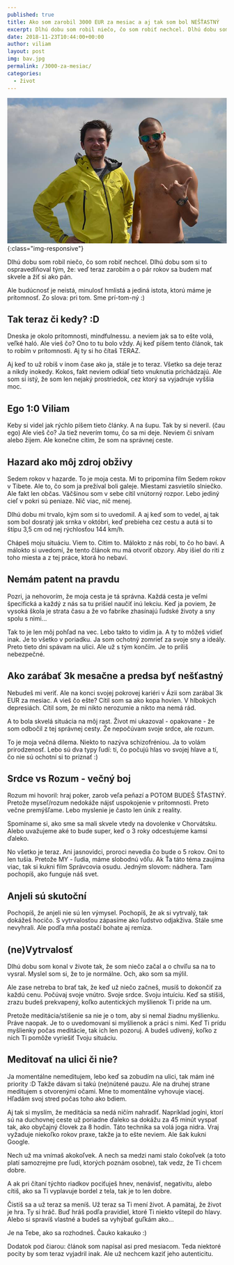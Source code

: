 ```yaml
---
published: true
title: Ako som zarobil 3000 EUR za mesiac a aj tak som bol NEŠŤASTNÝ
excerpt: Dlhú dobu som robil niečo, čo som robiť nechcel. Dlhú dobu som si to ospravedlňoval...
date: 2018-11-23T10:44:00+00:00
author: viliam
layout: post
img: bav.jpg
permalink: /3000-za-mesiac/
categories:
  - život
---
```


![Rob, čo Ťa baví](/images/bav-big.jpg){:class="img-responsive"}

Dlhú dobu som robil niečo, čo som robiť nechcel. Dlhú dobu som si to ospravedlňoval
tým, že: veď teraz zarobím a o pár rokov sa budem mať skvele a žiť si ako pán.

Ale budúcnosť je neistá, minulosť hmlistá a jediná istota, ktorú máme je prítomnosť.
Zo slova: pri tom. Sme prí-tom-ný :)

## Tak teraz či kedy? :D

Dneska je okolo prítomnosti, mindfulnessu. a neviem jak sa to ešte volá, veľké haló.
Ale vieš čo? Ono to tu bolo vždy. Aj keď píšem tento článok, tak to robím v
prítomnosti. Aj ty si ho čítaš TERAZ.

Aj keď to už robíš v inom čase ako ja, stále je to teraz. Všetko sa deje teraz a
nikdy inokedy. Kokos, fakt neviem odkiaľ tieto vnuknutia prichádzajú. Ale som si
istý, že som len nejaký prostriedok, cez ktorý sa vyjadruje vyššia moc.

## Ego 1:0 Viliam

Keby si videl jak rýchlo píšem tieto články. A na šupu. Tak by si neveril. (čau ego)
Ale vieš čo? Ja tiež neverím tomu, čo sa mi deje. Neviem či snívam alebo žijem. Ale konečne
cítim, že som na správnej ceste.

## Hazard ako môj zdroj obživy

Sedem rokov v hazarde. To je moja cesta. Mi to pripomína film Sedem rokov v Tibete.
Ale to, čo som ja prežíval boli galeje. Miestami zasvietilo slniečko. Ale fakt len
občas. Väčšinou som v sebe cítil vnútorný rozpor. Lebo jediný cieľ v pokri sú
peniaze. Nič viac, nič menej.

Dlhú dobu mi trvalo, kým som si to uvedomil. A aj keď som to vedel, aj tak som bol
dosratý jak srnka v októbri, keď prebieha cez cestu a autá si to štípu 3,5 cm od nej
rýchlosťou 144 km/h.

Chápeš moju situáciu. Viem to. Cítim to. Málokto z nás robí, to čo ho baví. A málokto
si uvedomí, že tento článok mu má otvoriť obzory. Aby išiel do riti z toho miesta
a z tej práce, ktorá ho nebaví.

## Nemám patent na pravdu

Pozri, ja nehovorím, že moja cesta je tá správna. Každá cesta je veľmi špecifická
a každý z nás sa tu prišiel naučiť inú lekciu. Keď ja poviem, že vysoká škola je
strata času a že vo fabrike zhasínajú ľudské životy a sny spolu s nimi...

Tak to je len môj pohľad na vec. Lebo takto to vidím ja. A ty to môžeš vidieť inak.
Je to všetko v poriadku. Ja som ochotný zomrieť za svoje sny a ideály. Preto tieto
dni spávam na ulici. Ale už s tým končím. Je to príliš nebezpečné.

## Ako zarábať 3k mesačne a predsa byť nešťastný

Nebudeš mi veriť. Ale na konci svojej pokrovej kariéri v Ázii som zarábal 3k EUR
za mesiac. A vieš čo ešte? Cítil som sa ako kopa hovien. V hlbokých depresiách.
Cítil som, že mi nikto nerozumie a nikto ma nemá rád.

A to bola skvelá situácia na môj rast. Život mi ukazoval - opakovane - že som 
odbočil z tej správnej cesty. Že nepočúvam svoje srdce, ale rozum.

To je moja večná dilema. Niekto to nazýva schizofréniou. Ja to volám prirodzenosť.
Lebo sú dva typy ľudí: tí, čo počujú hlas vo svojej hlave a tí, čo nie sú ochotní
si to priznať :)

## Srdce vs Rozum - večný boj

Rozum mi hovoril: hraj poker, zarob veľa peňazí a POTOM BUDEŠ ŠŤASTNÝ. Pretože
myseľ/rozum nedokáže nájsť uspokojenie v prítomnosti. Preto večne premýšľame. Lebo
myslenie je často len únik z reality.

Spomíname si, ako sme sa mali skvele vtedy na dovolenke v Chorvátsku. Alebo uvažujeme
aké to bude super, keď o 3 roky odcestujeme kamsi ďaleko.

No všetko je teraz. Ani jasnovidci, proroci nevedia čo bude o 5 rokov. Oni to len 
tušia. Pretože MY - ľudia, máme slobodnú vôľu. Ak Ťa táto téma zaujíma viac, tak
si kukni film Správcovia osudu. Jedným slovom: nádhera. Tam pochopíš, ako funguje
náš svet.

## Anjeli sú skutoční

Pochopíš, že anjeli nie sú len výmysel. Pochopíš, že ak si vytrvalý, tak dokážeš
hocičo. S vytrvalosťou zápasíme ako ľudstvo odjakživa. Stále sme nevyhrali. Ale
podľa mňa postačí bohate aj remíza.

## (ne)Vytrvalosť

Dlhú dobu som konal v živote tak, že som niečo začal a o chvíľu sa na to vysral.
Myslel som si, že to je normálne. Och, ako som sa mýlil.

Ale zase netreba to brať tak, že keď už niečo začneš, musíš to dokončiť za každú
cenu. Počúvaj svoje vnútro. Svoje srdce. Svoju intuíciu. Keď sa stíšiš, zrazu
budeš prekvapený, koľko autentických myšlienok Ti príde na um.

Pretože meditácia/stíšenie sa nie je o tom, aby si nemal žiadnu myšlienku. Práve
naopak. Je to o uvedomovaní si myšlienok a práci s nimi. Keď Ti prídu
myšlienky počas meditácie, tak ich len pozoruj. A budeš udivený, koľko z nich
Ti pomôže vyriešiť Tvoju situáciu.

## Meditovať na ulici či nie?

Ja momentálne nemeditujem, lebo keď sa zobudím na ulici, tak mám iné priority :D
Takže dávam si takú (ne)nútené pauzu. Ale na druhej strane meditujem s otvorenými očami.
Mne to momentálne vyhovuje viacej. Hľadám svoj stred počas toho ako bdiem.

Aj tak si myslím, že meditácia sa nedá ničím nahradiť. Napríklad jogíni, ktorí sú
na duchovnej ceste už poriadne ďaleko sa dokážu za 45 minút vyspať tak, ako
obyčajný človek za 8 hodín. Táto technika sa volá joga nidra. Vraj vyžaduje 
niekoľko rokov praxe, takže ja to ešte neviem. Ale šak kukni Google.

Nech už ma vnímaš akokoľvek. A nech sa medzi nami stalo čokoľvek (a toto platí
samozrejme pre ľudí, ktorých poznám osobne), tak vedz, že Ti chcem dobre.

A ak pri čítaní týchto riadkov pociťuješ hnev, nenávisť, negativitu, alebo cítiš,
ako sa Ti vyplavuje bordel z tela, tak je to len dobre.

Čistíš sa a už teraz sa meníš. Už teraz sa Ti mení život. A pamätaj, že život je hra.
Ty si hráč. Buď hráš podľa pravidiel, ktoré Ti niekto vštepil do hlavy. Alebo si
spravíš vlastné a budeš sa vyhýbať guľkám ako...

Je na Tebe, ako sa rozhodneš. Čauko kakauko :)

Dodatok pod čiarou: článok som napísal asi pred mesiacom. Teda niektoré pocity
by som teraz vyjadril inak. Ale už nechcem kaziť jeho autenticitu.
